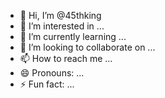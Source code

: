 - 👋 Hi, I’m @45thking
- 👀 I’m interested in ...
- 🌱 I’m currently learning ...
- 💞️ I’m looking to collaborate on ...
- 📫 How to reach me ...
- 😄 Pronouns: ...
- ⚡ Fun fact: ...

<!---
45thking/45thking is a ✨ special ✨ repository because its `README.md` (this file) appears on your GitHub profile.
You can click the Preview link to take a look at your changes.
--->
